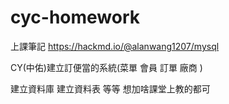 # cyc-homework

上課筆記
https://hackmd.io/@alanwang1207/mysql

CY(中佑)建立訂便當的系統(菜單 會員 訂單 廠商 ) 

建立資料庫 建立資料表 等等 想加啥課堂上教的都可 